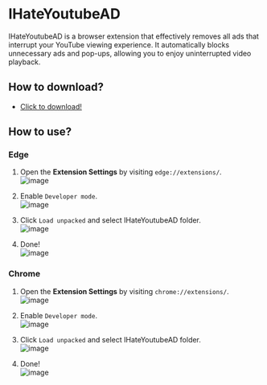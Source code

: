 # IHateYoutubeAD
IHateYoutubeAD is a browser extension that effectively removes all ads that interrupt your YouTube viewing experience. It automatically blocks unnecessary ads and pop-ups, allowing you to enjoy uninterrupted video playback.

## How to download?
- [Click to download!](https://github.com/SILENCE-SIMSOOL/IHateYoutubeAD/releases/download/1.0.0/IHateYoutubeAD-1.0.0.zip)

## How to use?
### Edge
1. Open the **Extension Settings** by visiting `edge://extensions/`.  
![image](https://github.com/user-attachments/assets/b19d66d3-d4d8-4a1c-a9e8-0960bf148ff3)  

2. Enable `Developer mode`.  
![image](https://github.com/user-attachments/assets/34aa51ce-c647-4494-a5cb-babc59c41e67)  

3. Click `Load unpacked` and select IHateYoutubeAD folder.  
![image](https://github.com/user-attachments/assets/4954e62e-f75f-475f-8ec1-2539922fd69d)  

4. Done!  
![image](https://github.com/user-attachments/assets/98567357-45d6-4aa1-ad67-27ffff9a4029)  


### Chrome
1. Open the **Extension Settings** by visiting `chrome://extensions/`.  
![image](https://github.com/user-attachments/assets/4c1ced6c-52ec-4530-99f1-75fb3115c1a8)  

2. Enable `Developer mode`.  
![image](https://github.com/user-attachments/assets/2d2a5c04-00d2-40b0-93c5-c34c1ee26210)  

3. Click `Load unpacked` and select IHateYoutubeAD folder.  
![image](https://github.com/user-attachments/assets/59747cb4-ad57-4f8a-be70-be1595aec32e)  

4. Done!  
![image](https://github.com/user-attachments/assets/451d3221-651f-4766-9a2d-28a1adb7b531)  
